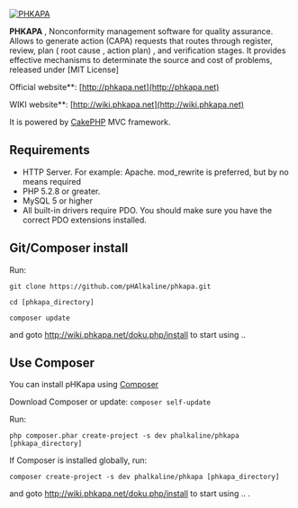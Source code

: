 [![PHKAPA](http://phkapa.net/images/phkapa_logo.png)](http://phkapa.net)


**PHKAPA** , Nonconformity management software for quality assurance. Allows to generate action (CAPA) requests that routes through register, review, plan ( root cause , action plan) , and verification stages. It provides effective mechanisms to determinate the source and cost of problems, released under [MIT License]

Official website**: [http://phkapa.net](http://phkapa.net)

WIKI website**: [http://wiki.phkapa.net](http://wiki.phkapa.net)

It is powered by [CakePHP](http://cakephp.org) MVC framework.


## Requirements
  * HTTP Server. For example: Apache. mod_rewrite is preferred, but by no means required
  * PHP 5.2.8 or greater.
  * MySQL 5 or higher
  * All built-in drivers require PDO. You should make sure you have the correct PDO extensions installed.

## Git/Composer install 

Run:

`git clone https://github.com/pHAlkaline/phkapa.git`

`cd [phkapa_directory] `

`composer update`

and goto http://wiki.phkapa.net/doku.php/install to start using ..

## Use Composer

You can install pHKapa using [Composer](https://getcomposer.org/)

Download Composer or update: 
`composer self-update`

Run:

`php composer.phar create-project -s dev phalkaline/phkapa [phkapa_directory]`

If Composer is installed globally, run:

`composer create-project -s dev phalkaline/phkapa [phkapa_directory]`

and goto http://wiki.phkapa.net/doku.php/install to start using .. .


